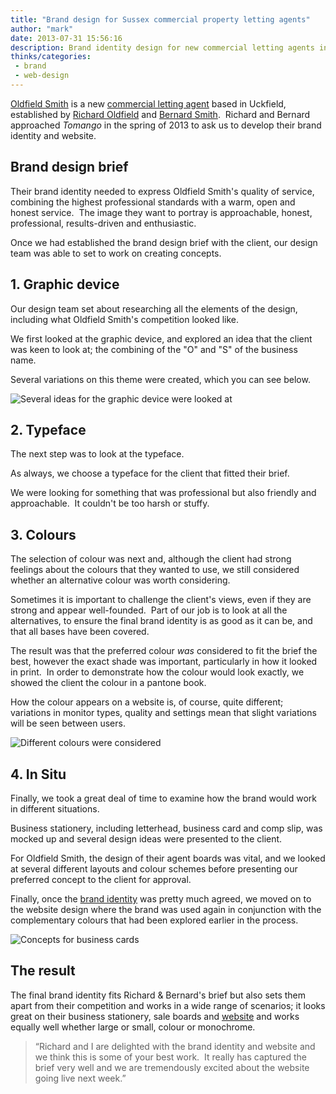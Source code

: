 ```yaml
---
title: "Brand design for Sussex commercial property letting agents"
author: "mark"
date: 2013-07-31 15:56:16
description: Brand identity design for new commercial letting agents in Sussex, Oldfield Smith
thinks/categories: 
 - brand
 - web-design
---
```


[Oldfield Smith](http://www.oldfield-smith.co.uk/) is a new [commercial letting agent](http://www.oldfield-smith.co.uk/what-we-do/agency/) based in Uckfield, established by [Richard Oldfield](http://www.oldfield-smith.co.uk/who-we-are/richard-oldfield/) and [Bernard Smith](http://www.oldfield-smith.co.uk/who-we-are/bernard-smith/).  Richard and Bernard approached *Tomango* in the spring of 2013 to ask us to develop their brand identity and website.

## Brand design brief

Their brand identity needed to express Oldfield Smith's quality of service,  combining the highest professional standards with a warm, open and honest service.  The image they want to portray is approachable, honest, professional, results-driven and enthusiastic.

Once we had established the brand design brief with the client, our design team was able to set to work on creating concepts.

## 1. Graphic device

Our design team set about researching all the elements of the design, including what Oldfield Smith's competition looked like.

We first looked at the graphic device, and explored an idea that the client was keen to look at; the combining of the "O" and "S" of the business name.

Several variations on this theme were created, which you can see below.

![](images/blog/Oldfield-Smith-S.jpg "Several ideas for the graphic device were looked at")

## 2. Typeface

The next step was to look at the typeface.

As always, we choose a typeface for the client that fitted their brief.

We were looking for something that was professional but also friendly and approachable.  It couldn't be too harsh or stuffy.

## 3. Colours

The selection of colour was next and, although the client had strong feelings about the colours that they wanted to use, we still considered whether an alternative colour was worth considering.

Sometimes it is important to challenge the client's views, even if they are strong and appear well-founded.  Part of our job is to look at all the alternatives, to ensure the final brand identity is as good as it can be, and that all bases have been covered.

The result was that the preferred colour *was* considered to fit the brief the best, however the exact shade was important, particularly in how it looked in print.  In order to demonstrate how the colour would look exactly, we showed the client the colour in a pantone book.

How the colour appears on a website is, of course, quite different; variations in monitor types, quality and settings mean that slight variations will be seen between users.

![](images/blog/oldsmith-colours-considered.jpg "Different colours were considered")

## 4. In Situ

Finally, we took a great deal of time to examine how the brand would work in different situations.

Business stationery, including letterhead, business card and comp slip, was mocked up and several design ideas were presented to the client.

For Oldfield Smith, the design of their agent boards was vital, and we looked at several different layouts and colour schemes before presenting our preferred concept to the client for approval.

Finally, once the [brand identity](/creates/brand/) was pretty much agreed, we moved on to the website design where the brand was used again in conjunction with the complementary colours that had been explored earlier in the process.

![](images/blog/business-cards.jpg "Concepts for business cards")

## The result

The final brand identity fits Richard &amp; Bernard's brief but also sets them apart from their competition and works in a wide range of scenarios; it looks great on their business stationery, sale boards and [website](http://www.oldfield-smith.co.uk/) and works equally well whether large or small, colour or monochrome.

> “Richard and I are delighted with the brand identity and website and we think this is some of your best work.  It really has captured the brief very well and we are tremendously excited about the website going live next week.”



